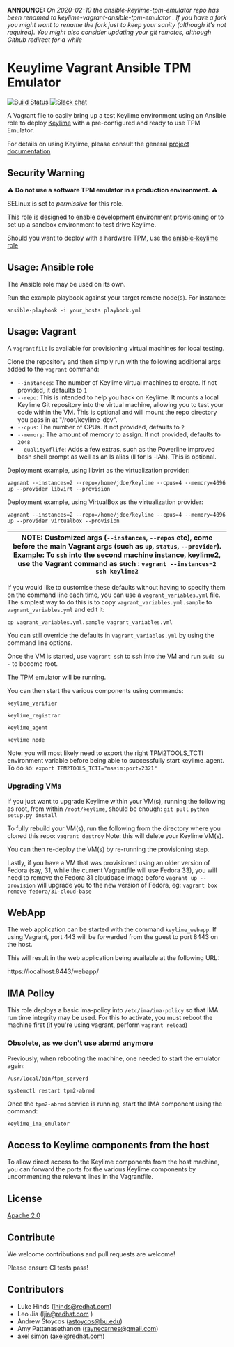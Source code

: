 **ANNOUNCE:** *On 2020-02-10 the ansible-keylime-tpm-emulator repo has been renamed to
keylime-vagrant-ansible-tpm-emulator . If you have a fork you might want to
rename the fork just to keep your sanity (although it's not required). You might
also consider updating your git remotes, although Github redirect for a while*

# Keuylime Vagrant Ansible TPM Emulator

[![Build Status](https://travis-ci.org/keylime/ansible-keylime-tpm-emulator.svg?branch=master)](https://travis-ci.org/keylime/ansible-keylime-tpm-emulator) [![Slack chat](https://img.shields.io/badge/Chat-CNCF%20Slack-informational)](https://join.slack.com/t/cloud-native/shared_invite/zt-fyy3b8up-qHeDNVqbz1j8HDY6g1cY4w)

A Vagrant file to easily bring up a test Keylime environment using an Ansible
role to deploy [Keylime](https://github.com/keylime/keylime) with a
pre-configured and ready to use TPM Emulator.

For details on using Keylime, please consult the general
[project documentation](https://keylime-docs.readthedocs.io/)

## Security Warning
⚠ **Do not use a software TPM emulator in a production environment.** ⚠

SELinux is set to *permissive* for this role.

This role is designed to enable development environment provisioning or to set
up a sandbox environment to test drive Keylime.

Should you want to deploy with a hardware TPM, use the [anisble-keylime role](https://github.com/keylime/ansible-keylime)

## Usage: Ansible role
The Ansible role may be used on its own.

Run the example playbook against your target remote node(s). For instance:

```
ansible-playbook -i your_hosts playbook.yml
```

## Usage: Vagrant

A `Vagrantfile` is available for provisioning virtual machines for local
testing.

Clone the repository and then simply run with the following additional args
added to the `vagrant` command:


* `--instances`: The number of Keylime virtual machines to create. If not
  provided, it defaults to `1`
* `--repo`: This is intended to help you hack on Keylime. It mounts a local
Keylime Git repository into the virtual machine, allowing you to test your code
within the VM. This is optional and will mount the repo directory you pass in
at "/root/keylime-dev".
* `--cpus`: The number of CPUs. If not provided, defaults to `2`
* `--memory`: The amount of memory to assign.  If not provided, defaults to
  `2048`
* `--qualityoflife`: Adds a few extras, such as the Powerline improved bash
  shell prompt as well as an ls alias (ll for ls -lAh). This is optional.

Deployment example, using libvirt as the virtualization provider:

```
vagrant --instances=2 --repo=/home/jdoe/keylime --cpus=4 --memory=4096  up --provider libvirt --provision
```

Deployment example, using VirtualBox as the virtualization provider:

```
vagrant --instances=2 --repo=/home/jdoe/keylime --cpus=4 --memory=4096  up --provider virtualbox --provision
```

| NOTE: Customized args (`--instances`, `--repos` etc), come before the main Vagrant args (such as `up`, `status`, `--provider`). Example: To `ssh` into the second machine instance, keylime2, use the Vagrant command as such : `vagrant --instances=2 ssh keylime2`|
| --- |

If you would like to customise these defaults without having to specify them on
the command line each time, you can use a `vagrant_variables.yml` file. The
simplest way to do this is to copy `vagrant_variables.yml.sample` to
`vagrant_variables.yml` and edit it:

```shell
cp vagrant_variables.yml.sample vagrant_variables.yml
```

You can still override the defaults in `vagrant_variables.yml` by using the
command line options.

Once the VM is started, use `vagrant ssh` to ssh into the VM and run `sudo su -`
to become root.

The TPM emulator will be running.

You can then start the various components using commands:

```
keylime_verifier

keylime_registrar

keylime_agent

keylime_node
```

Note: you will most likely need to export the right TPM2TOOLS_TCTI environment
variable before being able to successfully start keylime_agent. To do so:
`export TPM2TOOLS_TCTI="mssim:port=2321"`

### Upgrading VMs

If you just want to upgrade Keylime within your VM(s), running the following as
root, from within `/root/keylime`, should be enough:
`git pull`
`python setup.py install`

To fully rebuild your VM(s), run the following from the directory where you cloned this repo:
`vagrant destroy`
Note: this will delete your Keylime VM(s).

You can then re-deploy the VM(s) by re-running the provisioning step.

Lastly, if you have a VM that was provisioned using an older version of Fedora
(say, 31, while the current Vagrantfile will use Fedora 33), you will need to
remove the Fedora 31 cloudbase image before `vagrant up --provision` will
upgrade you to the new version of Fedora, eg:
`vagrant box remove fedora/31-cloud-base`

## WebApp

The web application can be started with the command `keylime_webapp`. If using
Vagrant, port 443 will be forwarded from the guest to port 8443 on the host.

This will result in the web application being available at the following URL:

https://localhost:8443/webapp/


## IMA Policy

This role deploys a basic ima-policy into `/etc/ima/ima-policy` so that IMA
run time integrity may be used. For this to activate, you must reboot the
machine first (if you're using vagrant, perform `vagrant reload`)

### Obsolete, as we don't use abrmd anymore
Previously, when rebooting the machine, one needed to start the emulator again:

`/usr/local/bin/tpm_serverd`

`systemctl restart tpm2-abrmd`

Once the `tpm2-abrmd` service is running, start the IMA component using the command:

`keylime_ima_emulator`

## Access to Keylime components from the host

To allow direct access to the Keylime components from the host machine, you can
forward the ports for the various Keylime components by uncommenting the
relevant lines in the Vagrantfile.

## License

[Apache
2.0](https://github.com/keylime/ansible-keylime-tpm-emulator/blob/master/LICENSE)

## Contribute

We welcome contributions and pull requests are welcome!

Please ensure CI tests pass!

## Contributors

* Luke Hinds (lhinds@redhat.com)
* Leo Jia (ljia@redhat.com )
* Andrew Stoycos (astoycos@bu.edu)
* Amy Pattanasethanon (raynecarnes@gmail.com)
* axel simon (axel@redhat.com)
